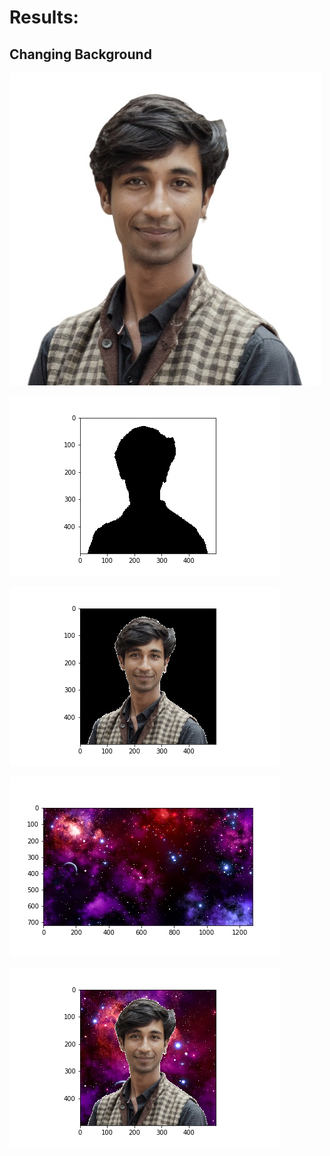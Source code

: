 # Results:

## Changing Background

<img src="images/profile_white_background.jpeg"
     alt="profile_white"
    style="margin-right: 5px;" />
     
<img src="results/Change Bcakground/mask.png"
     alt="mask"
     style="margin-right: 5px;" />
     
<img src="results/Change Bcakground/mask_image.png"
     alt="mask_image"
    style="margin-right: 5px;" />
     
<img src="results/Change Bcakground/space.jpg"
     alt="space"
    style="margin-right: 5px;" />
     
     
<img src="results/Change Bcakground/changed_background.png"
     alt="changed_background"
      style="margin-right: 5px;" />